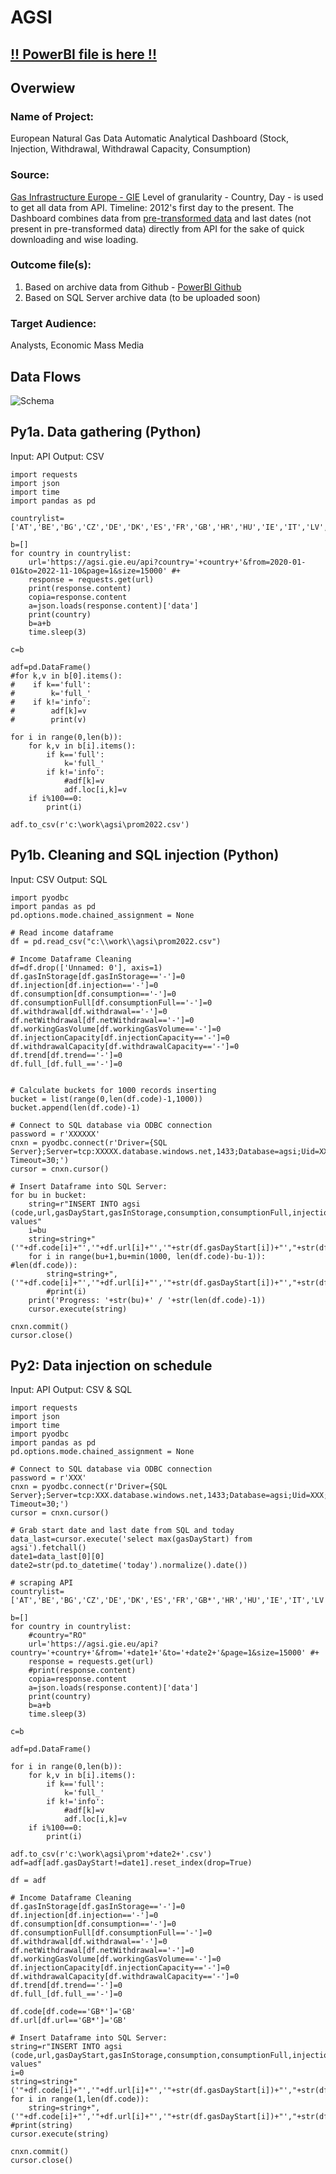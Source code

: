 # AGSI

## [!! PowerBI file is here !!](https://github.com/Nostr77/AGSI/blob/main/agsi-github.pbix?raw=true)


## Overwiew

### Name of Project:
European Natural Gas Data Automatic Analytical Dashboard (Stock, Injection, Withdrawal, Withdrawal Capacity, Consumption)
### Source: 
[Gas Infrastructure Europe - GIE](https://agsi.gie.eu/)  Level of granularity - Country, Day - is used to get all data from API. 
Timeline: 2012's first day to the present. The Dashboard combines data from [pre-transformed data](https://github.com/Nostr77/AGSI/blob/main/base0.csv) and last dates (not present in pre-transformed data) directly from API for the sake of quick downloading and wise loading.
### Outcome file(s):
1) Based on archive data from Github - [PowerBI Github](https://github.com/Nostr77/AGSI/blob/main/agsi-github.pbix)
2) Based on SQL Server archive data (to be uploaded soon)


### Target Audience: 
Analysts, Economic Mass Media


## Data Flows 

![Schema](https://github.com/Nostr77/AGSI/raw/main/Schema.JPG)


## Py1a. Data gathering (Python)
Input: API 
Output: CSV

```
import requests
import json 
import time
import pandas as pd

countrylist=['AT','BE','BG','CZ','DE','DK','ES','FR','GB','HR','HU','IE','IT','LV','NL','PL','PT','RO','SE','SK','UA']

b=[]
for country in countrylist:
    url='https://agsi.gie.eu/api?country='+country+'&from=2020-01-01&to=2022-11-10&page=1&size=15000' #+
    response = requests.get(url)
    print(response.content)
    copia=response.content
    a=json.loads(response.content)['data']
    print(country)
    b=a+b
    time.sleep(3)

c=b

adf=pd.DataFrame()
#for k,v in b[0].items():
#    if k=='full':
#        k='full_'
#    if k!='info':
#        adf[k]=v
#        print(v)

for i in range(0,len(b)):
    for k,v in b[i].items():
        if k=='full':
            k='full_'
        if k!='info':
            #adf[k]=v
            adf.loc[i,k]=v
    if i%100==0:
        print(i)

adf.to_csv(r'c:\work\agsi\prom2022.csv')
```


## Py1b. Cleaning and SQL injection (Python)

Input: CSV 
Output: SQL

```
import pyodbc
import pandas as pd
pd.options.mode.chained_assignment = None

# Read income dataframe
df = pd.read_csv("c:\\work\\agsi\prom2022.csv")

# Income Dataframe Cleaning
df=df.drop(['Unnamed: 0'], axis=1)
df.gasInStorage[df.gasInStorage=='-']=0
df.injection[df.injection=='-']=0
df.consumption[df.consumption=='-']=0
df.consumptionFull[df.consumptionFull=='-']=0
df.withdrawal[df.withdrawal=='-']=0
df.netWithdrawal[df.netWithdrawal=='-']=0
df.workingGasVolume[df.workingGasVolume=='-']=0
df.injectionCapacity[df.injectionCapacity=='-']=0
df.withdrawalCapacity[df.withdrawalCapacity=='-']=0
df.trend[df.trend=='-']=0
df.full_[df.full_=='-']=0


# Calculate buckets for 1000 records inserting
bucket = list(range(0,len(df.code)-1,1000))
bucket.append(len(df.code)-1)

# Connect to SQL database via ODBC connection
password = r'XXXXXX' 
cnxn = pyodbc.connect(r'Driver={SQL Server};Server=tcp:XXXXX.database.windows.net,1433;Database=agsi;Uid=XXXXX;Pwd='+password+';Encrypt=yes;TrustServerCertificate=no;Connection Timeout=30;')
cursor = cnxn.cursor()

# Insert Dataframe into SQL Server:
for bu in bucket:
    string=r"INSERT INTO agsi (code,url,gasDayStart,gasInStorage,consumption,consumptionFull,injection,withdrawal,netWithdrawal,workingGasVolume,injectionCapacity,withdrawalCapacity,status,trend,full_) values"
    i=bu
    string=string+" ('"+df.code[i]+"','"+df.url[i]+"','"+str(df.gasDayStart[i])+"',"+str(df.gasInStorage[i])+","+str(df.consumption[i])+","+str(df.consumptionFull[i])+","+str(df.injection[i])+","+str(df.withdrawal[i])+","+str(df.netWithdrawal[i])+","+str(df.workingGasVolume[i])+","+str(df.injectionCapacity[i])+","+str(df.withdrawalCapacity[i])+",'"+df.status[i]+"',"+str(df.trend[i])+","+str(df.full_[i])+")"
    for i in range(bu+1,bu+min(1000, len(df.code)-bu-1)): #len(df.code)):
        string=string+", ('"+df.code[i]+"','"+df.url[i]+"','"+str(df.gasDayStart[i])+"',"+str(df.gasInStorage[i])+","+str(df.consumption[i])+","+str(df.consumptionFull[i])+","+str(df.injection[i])+","+str(df.withdrawal[i])+","+str(df.netWithdrawal[i])+","+str(df.workingGasVolume[i])+","+str(df.injectionCapacity[i])+","+str(df.withdrawalCapacity[i])+",'"+df.status[i]+"',"+str(df.trend[i])+","+str(df.full_[i])+")"
        #print(i)
    print('Progress: '+str(bu)+' / '+str(len(df.code)-1))
    cursor.execute(string)

cnxn.commit()
cursor.close()

```

## Py2: Data injection on schedule

Input: API 
Output: CSV & SQL

```
import requests
import json 
import time
import pyodbc
import pandas as pd
pd.options.mode.chained_assignment = None

# Connect to SQL database via ODBC connection
password = r'XXX' 
cnxn = pyodbc.connect(r'Driver={SQL Server};Server=tcp:XXX.database.windows.net,1433;Database=agsi;Uid=XXX;Pwd='+password+';Encrypt=yes;TrustServerCertificate=no;Connection Timeout=30;')
cursor = cnxn.cursor()

# Grab start date and last date from SQL and today
data_last=cursor.execute('select max(gasDayStart) from agsi').fetchall()
date1=data_last[0][0]
date2=str(pd.to_datetime('today').normalize().date())

# scraping API
countrylist=['AT','BE','BG','CZ','DE','DK','ES','FR','GB*','HR','HU','IE','IT','LV','NL','PL','PT','RO','SE','SK','UA']

b=[]
for country in countrylist:
    #country="RO"
    url='https://agsi.gie.eu/api?country='+country+'&from='+date1+'&to='+date2+'&page=1&size=15000' #+
    response = requests.get(url)
    #print(response.content)
    copia=response.content
    a=json.loads(response.content)['data']
    print(country)
    b=a+b
    time.sleep(3)

c=b

adf=pd.DataFrame()

for i in range(0,len(b)):
    for k,v in b[i].items():
        if k=='full':
            k='full_'
        if k!='info':
            #adf[k]=v
            adf.loc[i,k]=v
    if i%100==0:
        print(i)

adf.to_csv(r'c:\work\agsi\prom'+date2+'.csv')
adf=adf[adf.gasDayStart!=date1].reset_index(drop=True)

df = adf

# Income Dataframe Cleaning
df.gasInStorage[df.gasInStorage=='-']=0
df.injection[df.injection=='-']=0
df.consumption[df.consumption=='-']=0
df.consumptionFull[df.consumptionFull=='-']=0
df.withdrawal[df.withdrawal=='-']=0
df.netWithdrawal[df.netWithdrawal=='-']=0
df.workingGasVolume[df.workingGasVolume=='-']=0
df.injectionCapacity[df.injectionCapacity=='-']=0
df.withdrawalCapacity[df.withdrawalCapacity=='-']=0
df.trend[df.trend=='-']=0
df.full_[df.full_=='-']=0

df.code[df.code=='GB*']='GB'
df.url[df.url=='GB*']='GB'

# Insert Dataframe into SQL Server:
string=r"INSERT INTO agsi (code,url,gasDayStart,gasInStorage,consumption,consumptionFull,injection,withdrawal,netWithdrawal,workingGasVolume,injectionCapacity,withdrawalCapacity,status,trend,full_) values"
i=0
string=string+" ('"+df.code[i]+"','"+df.url[i]+"','"+str(df.gasDayStart[i])+"',"+str(df.gasInStorage[i])+","+str(df.consumption[i])+","+str(df.consumptionFull[i])+","+str(df.injection[i])+","+str(df.withdrawal[i])+","+str(df.netWithdrawal[i])+","+str(df.workingGasVolume[i])+","+str(df.injectionCapacity[i])+","+str(df.withdrawalCapacity[i])+",'"+df.status[i]+"',"+str(df.trend[i])+","+str(df.full_[i])+")"
for i in range(1,len(df.code)): 
    string=string+", ('"+df.code[i]+"','"+df.url[i]+"','"+str(df.gasDayStart[i])+"',"+str(df.gasInStorage[i])+","+str(df.consumption[i])+","+str(df.consumptionFull[i])+","+str(df.injection[i])+","+str(df.withdrawal[i])+","+str(df.netWithdrawal[i])+","+str(df.workingGasVolume[i])+","+str(df.injectionCapacity[i])+","+str(df.withdrawalCapacity[i])+",'"+df.status[i]+"',"+str(df.trend[i])+","+str(df.full_[i])+")"
#print(string)
cursor.execute(string)

cnxn.commit()
cursor.close()

```


